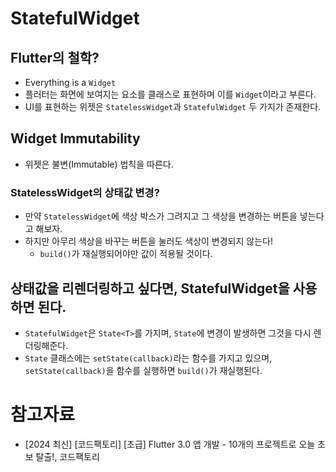 # StatefulWidget

## Flutter의 철학?

- Everything is a `Widget`
- 플러터는 화면에 보여지는 요소를 클래스로 표현하며 이를 `Widget`이라고 부른다.
- UI를 표현하는 위젯은 `StatelessWidget`과 `StatefulWidget` 두 가지가 존재한다.

## Widget Immutability

- 위젯은 불변(Immutable) 법칙을 따른다.

### StatelessWidget의 상태값 변경?

- 만약 `StatelessWidget`에 색상 박스가 그려지고 그 색상을 변경하는 버튼을 넣는다고 해보자.
- 하지만 아무리 색상을 바꾸는 버튼을 눌러도 색상이 변경되지 않는다!
  - `build()`가 재실행되어야만 값이 적용될 것이다.

## 상태값을 리렌더링하고 싶다면, StatefulWidget을 사용하면 된다.

- `StatefulWidget`은 `State<T>`를 가지며, `State`에 변경이 발생하면 그것을 다시 렌더링해준다.
- `State` 클래스에는 `setState(callback)`라는 함수를 가지고 있으며, `setState(callback)`을 함수를 실행하면 `build()`가 재실행된다.


# 참고자료

- [2024 최신] [코드팩토리] [초급] Flutter 3.0 앱 개발 - 10개의 프로젝트로 오늘 초보 탈출!, 코드팩토리

